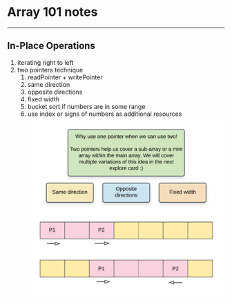 # Array 101 notes
-------------------------
## In-Place Operations
1. iterating right to left
2. two pointers technique
   1. readPointer + writePointer
   2. same direction
   3. opposite directions
   4. fixed width
   5. bucket sort if numbers are in some range
   6. use index or signs of numbers as additional resources
   ![alt text](https://github.com/chopchap/leetcode/blob/main/images/Array_Basics_Conclusion_1.png?raw=true)
